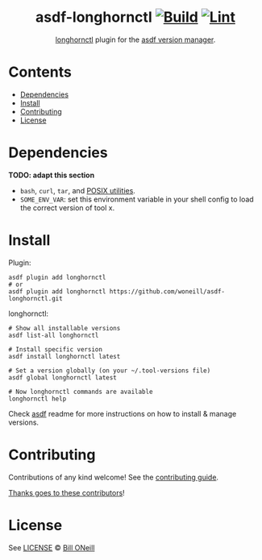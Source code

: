 <div align="center">

# asdf-longhornctl [![Build](https://github.com/woneill/asdf-longhornctl/actions/workflows/build.yml/badge.svg)](https://github.com/woneill/asdf-longhornctl/actions/workflows/build.yml) [![Lint](https://github.com/woneill/asdf-longhornctl/actions/workflows/lint.yml/badge.svg)](https://github.com/woneill/asdf-longhornctl/actions/workflows/lint.yml)

[longhornctl](https://longhorn.io/docs/latest/advanced-resources/longhornctl/) plugin for the [asdf version manager](https://asdf-vm.com).

</div>

# Contents

- [Dependencies](#dependencies)
- [Install](#install)
- [Contributing](#contributing)
- [License](#license)

# Dependencies

**TODO: adapt this section**

- `bash`, `curl`, `tar`, and [POSIX utilities](https://pubs.opengroup.org/onlinepubs/9699919799/idx/utilities.html).
- `SOME_ENV_VAR`: set this environment variable in your shell config to load the correct version of tool x.

# Install

Plugin:

```shell
asdf plugin add longhornctl
# or
asdf plugin add longhornctl https://github.com/woneill/asdf-longhornctl.git
```

longhornctl:

```shell
# Show all installable versions
asdf list-all longhornctl

# Install specific version
asdf install longhornctl latest

# Set a version globally (on your ~/.tool-versions file)
asdf global longhornctl latest

# Now longhornctl commands are available
longhornctl help
```

Check [asdf](https://github.com/asdf-vm/asdf) readme for more instructions on how to
install & manage versions.

# Contributing

Contributions of any kind welcome! See the [contributing guide](contributing.md).

[Thanks goes to these contributors](https://github.com/woneill/asdf-longhornctl/graphs/contributors)!

# License

See [LICENSE](LICENSE) © [Bill ONeill](https://github.com/woneill/)
